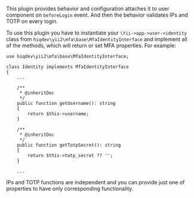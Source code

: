 This plugin provides behavior and configuration attaches it
to user component on `beforeLogin` event.
And then the behavior validates IPs and TOTP on every login.

To use this plugin you have to instantiate your `\Yii->app->user->identity` class from
`hiqdev\yii2\mfa\base\MfaIdentityInterface` and implement all of the methods,
which will return or set MFA properties. For example:

    use hiqdev\yii2\mfa\base\MfaIdentityInterface;

    class Identity implements MfaIdentityInterface
    {
        ...

        /**
         * @inheritDoc
         */
        public function getUsername(): string
        {
            return $this->username;
        }

        /**
         * @inheritDoc
         */
        public function getTotpSecret(): string
        {
            return $this->totp_secret ?? '';
        }

        ...

IPs and TOTP functions are independent and you can provide just one of properties to have only
corresponding functionality.
